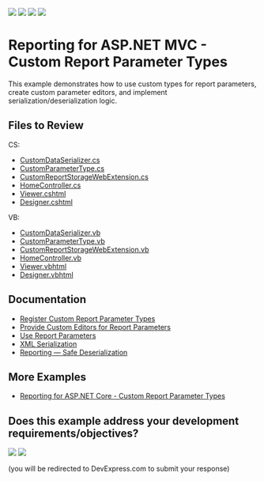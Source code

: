 <!-- default badges list -->
![](https://img.shields.io/endpoint?url=https://codecentral.devexpress.com/api/v1/VersionRange/149442262/24.2.1%2B)
[![](https://img.shields.io/badge/Open_in_DevExpress_Support_Center-FF7200?style=flat-square&logo=DevExpress&logoColor=white)](https://supportcenter.devexpress.com/ticket/details/T830516)
[![](https://img.shields.io/badge/📖_How_to_use_DevExpress_Examples-e9f6fc?style=flat-square)](https://docs.devexpress.com/GeneralInformation/403183)
[![](https://img.shields.io/badge/💬_Leave_Feedback-feecdd?style=flat-square)](#does-this-example-address-your-development-requirementsobjectives)
<!-- default badges end -->
# Reporting for ASP.NET MVC - Custom Report Parameter Types

This example demonstrates how to use custom types for report parameters, create custom parameter editors, and implement serialization/deserialization logic.

## Files to Review

CS:
- [CustomDataSerializer.cs](CS/CustomParameterEditorAspNetMvcExample/Services/CustomDataSerializer.cs)
- [CustomParameterType.cs](CS/CustomParameterEditorAspNetMvcExample/Services/CustomParameterType.cs)
- [CustomReportStorageWebExtension.cs](CS/CustomParameterEditorAspNetMvcExample/Services/CustomReportStorageWebExtension.cs)
- [HomeController.cs](CS/CustomParameterEditorAspNetMvcExample/Controllers/HomeController.cs)
- [Viewer.cshtml](CS/CustomParameterEditorAspNetMvcExample/Views/Home/Viewer.cshtml)
- [Designer.cshtml](CS/CustomParameterEditorAspNetMvcExample/Views/Home/Designer.cshtml)

VB:
- [CustomDataSerializer.vb](VB/CustomParameterEditorAspNetMvcExample/Services/CustomDataSerializer.vb)
- [CustomParameterType.vb](VB/CustomParameterEditorAspNetMvcExample/Services/CustomParameterType.vb)
- [CustomReportStorageWebExtension.vb](VB/CustomParameterEditorAspNetMvcExample/Services/CustomReportStorageWebExtension.vb)
- [HomeController.vb](VB/CustomParameterEditorAspNetMvcExample/Controllers/HomeController.vb)
- [Viewer.vbhtml](VB/CustomParameterEditorAspNetMvcExample/Views/Home/Viewer.vbhtml)
- [Designer.vbhtml](VB/CustomParameterEditorAspNetMvcExample/Views/Home/Designer.vbhtml)

## Documentation

- [Register Custom Report Parameter Types](https://docs.devexpress.com/XtraReports/400206/web-reporting/asp-net-mvc-reporting/end-user-report-designer-in-asp-net-mvc-applications/customization/register-custom-report-parameter-types)
- [Provide Custom Editors for Report Parameters](https://docs.devexpress.com/XtraReports/115352/create-end-user-reporting-applications/web-reporting/document-viewer/html5-document-viewer/api-and-customization/provide-custom-editors-for-report-parameters)
- [Use Report Parameters](https://docs.devexpress.com/XtraReports/4812/detailed-guide-to-devexpress-reporting/shape-report-data/use-report-parameter)
- [XML Serialization](https://docs.devexpress.com/XtraReports/10011/detailed-guide-to-devexpress-reporting/store-and-distribute-reports/store-report-layouts-and-documents/xml-serialization)
- [Reporting — Safe Deserialization](https://docs.devexpress.com/XtraReports/404485/safe-deserialization)

## More Examples

- [Reporting for ASP.NET Core - Custom Report Parameter Types](https://github.com/DevExpress-Examples/reporting-asp-net-core-custom-parameter-editor)


<!-- feedback -->
## Does this example address your development requirements/objectives?

[<img src="https://www.devexpress.com/support/examples/i/yes-button.svg"/>](https://www.devexpress.com/support/examples/survey.xml?utm_source=github&utm_campaign=reporting-mvc-custom-parameter-editor&~~~was_helpful=yes) [<img src="https://www.devexpress.com/support/examples/i/no-button.svg"/>](https://www.devexpress.com/support/examples/survey.xml?utm_source=github&utm_campaign=reporting-mvc-custom-parameter-editor&~~~was_helpful=no)

(you will be redirected to DevExpress.com to submit your response)
<!-- feedback end -->
